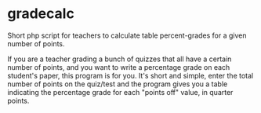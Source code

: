 gradecalc
=========

Short php script for teachers to calculate table percent-grades for a given number of points.

If you are a teacher grading a bunch of quizzes that all have a certain number of points, and you want to write a percentage grade on each student's paper, this program is for you. It's short and simple, enter the total number of points on the quiz/test and the program gives you a table indicating the percentage grade for each "points off" value, in quarter points.


